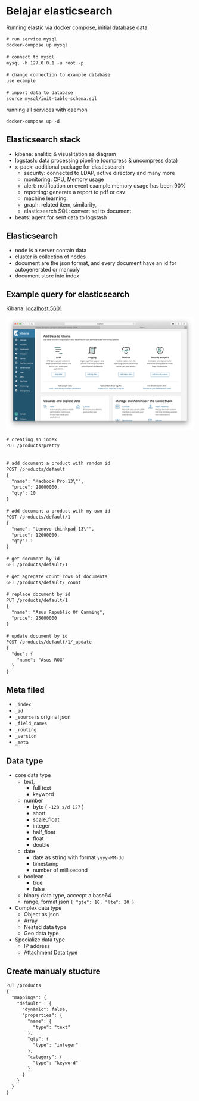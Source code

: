 # Belajar elasticsearch

Running elastic via docker compose, initial database data:

```docker
# run service mysql
docker-compose up mysql

# connect to mysql
mysql -h 127.0.0.1 -u root -p

# change connection to example database
use example

# import data to database
source mysql/init-table-schema.sql
```

running all services with daemon

```docker
docker-compose up -d
```

## Elasticsearch stack

- kibana: analitic & visualitation as diagram
- logstash: data processing pipeline (compress & uncompress data)
- x-pack: additional package for elasticsearch
    - security: connected to LDAP, active directory and many more
    - monitoring: CPU, Memory usage
    - alert: notification on event example memory usage has been 90%
    - reporting: generate a report to pdf or csv
    - machine learning: 
    - graph: related item, similarity, 
    - elasticsearch SQL: convert sql to document
- beats: agent for sent data to logstash

## Elasticsearch

- node is a server contain data
- cluster is collection of nodes
- document are the json format, and every document have an id for autogenerated or manualy
- document store into index

## Example query for elasticsearch

Kibana: [localhost:5601](http://localhost:5601)

![kibana scree](/docs/images/kibana.png)

```http request
# creating an index
PUT /products?pretty


# add document a product with random id
POST /products/default
{
  "name": "Macbook Pro 13\"",
  "price": 28000000,
  "qty": 10
}

# add document a product with my own id
POST /products/default/1
{
  "name": "Lenovo thinkpad 13\"",
  "price": 12000000,
  "qty": 1
}

# get document by id
GET /products/default/1

# get agregate count rows of documents
GET /products/default/_count

# replace document by id
PUT /products/default/1
{
  "name": "Asus Republic Of Gamming",
  "price": 25000000
}

# update document by id
POST /products/default/1/_update
{
  "doc": {
    "name": "Asus ROG"
  }
}
```

## Meta filed

- `_index`
- `_id`
- `_source` is original json
- `_field_names`
- `_routing`
- `_version`
- `_meta`

## Data type

- core data type
    - text,
        - full text
        - keyword
    - number
        - byte ( `-128 s/d 127` )
        - short
        - scale_float
        - integer
        - half_float
        - float
        - double
    - date
        - date as string with format `yyyy-MM-dd`
        - timestamp
        - number of millisecond
    - boolean
        - true
        - false
    - binary data type, accecpt a base64
    - range, format json `{ "gte": 10, "lte": 20 }`
- Complex data type
    - Object as json
    - Array
    - Nested data type
    - Geo data type
- Specialize data type
    - IP address
    - Attachment Data type

## Create manualy stucture

```http request
PUT /products
{
  "mappings": {
    "default" : {
      "dynamic": false,
      "properties": {
        "name": {
          "type": "text"
        },
        "qty": {
          "type": "integer"
        },
        "category": {
          "type": "keyword"
        }
      }
    }
  }
}
```

